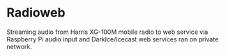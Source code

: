 # Radioweb
Streaming audio from Harris XG-100M mobile radio to web service via Raspberry Pi audio input and DarkIce/Icecast web services ran on private network. 
